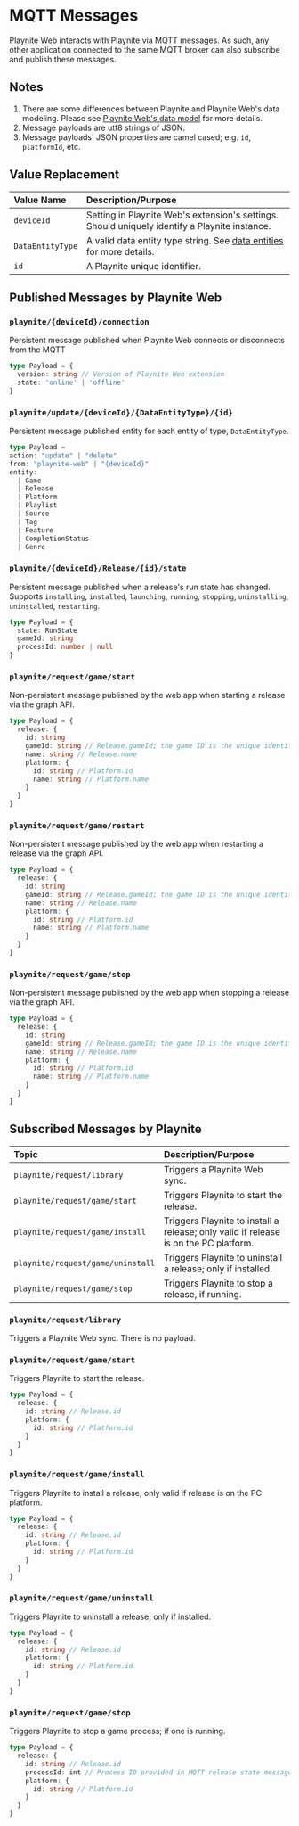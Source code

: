 # MQTT Messages

Playnite Web interacts with Playnite via MQTT messages. As such, any other application connected to the same MQTT broker can also subscribe and publish these messages.

## Notes

1. There are some differences between Playnite and Playnite Web's data modeling. Please see [Playnite Web's data model](./../../types.entities/README.md) for more details.
2. Message payloads are utf8 strings of JSON.
3. Message payloads' JSON properties are camel cased; e.g. `id`, `platformId`, etc.

## Value Replacement

| Value Name       | Description/Purpose                                                                           |
| :--------------- | :-------------------------------------------------------------------------------------------- |
| `deviceId`       | Setting in Playnite Web's extension's settings. Should uniquely identify a Playnite instance. |
| `DataEntityType` | A valid data entity type string. See [data entities](./data-entities.md) for more details.    |
| `id`             | A Playnite unique identifier.                                                                 |

## Published Messages by Playnite Web

### `playnite/{deviceId}/connection`

Persistent message published when Playnite Web connects or disconnects from the MQTT

```ts
type Payload = {
  version: string // Version of Playnite Web extension
  state: 'online' | 'offline'
}
```

### `playnite/update/{deviceId}/{DataEntityType}/{id}`

Persistent message published entity for each entity of type, `DataEntityType`.

```ts
type Payload =
action: "update" | "delete"
from: "playnite-web" | "{deviceId}"
entity:
  | Game
  | Release
  | Platform
  | Playlist
  | Source
  | Tag
  | Feature
  | CompletionStatus
  | Genre
```

### `playnite/{deviceId}/Release/{id}/state`

Persistent message published when a release's run state has changed. Supports `installing`, `installed`, `launching`, `running`, `stopping`, `uninstalling`, `uninstalled`, `restarting`.

```ts
type Payload = {
  state: RunState
  gameId: string
  processId: number | null
}
```

### `playnite/request/game/start`

Non-persistent message published by the web app when starting a release via the graph API.

```ts
type Payload = {
  release: {
    id: string
    gameId: string // Release.gameId; the game ID is the unique identifier assigned by the source in Playnite.
    name: string // Release.name
    platform: {
      id: string // Platform.id
      name: string // Platform.name
    }
  }
}
```

### `playnite/request/game/restart`

Non-persistent message published by the web app when restarting a release via the graph API.

```ts
type Payload = {
  release: {
    id: string
    gameId: string // Release.gameId; the game ID is the unique identifier assigned by the source in Playnite.
    name: string // Release.name
    platform: {
      id: string // Platform.id
      name: string // Platform.name
    }
  }
}
```

### `playnite/request/game/stop`

Non-persistent message published by the web app when stopping a release via the graph API.

```ts
type Payload = {
  release: {
    id: string
    gameId: string // Release.gameId; the game ID is the unique identifier assigned by the source in Playnite.
    name: string // Release.name
    platform: {
      id: string // Platform.id
      name: string // Platform.name
    }
  }
}
```

## Subscribed Messages by Playnite

| Topic                             | Description/Purpose                                                                  |
| :-------------------------------- | :----------------------------------------------------------------------------------- |
| `playnite/request/library`        | Triggers a Playnite Web sync.                                                        |
| `playnite/request/game/start`     | Triggers Playnite to start the release.                                              |
| `playnite/request/game/install`   | Triggers Playnite to install a release; only valid if release is on the PC platform. |
| `playnite/request/game/uninstall` | Triggers Playnite to uninstall a release; only if installed.                         |
| `playnite/request/game/stop`      | Triggers Playnite to stop a release, if running.                                     |

### `playnite/request/library`

Triggers a Playnite Web sync. There is no payload.

### `playnite/request/game/start`

Triggers Playnite to start the release.

```ts
type Payload = {
  release: {
    id: string // Release.id
    platform: {
      id: string // Platform.id
    }
  }
}
```

### `playnite/request/game/install`

Triggers Playnite to install a release; only valid if release is on the PC platform.

```ts
type Payload = {
  release: {
    id: string // Release.id
    platform: {
      id: string // Platform.id
    }
  }
}
```

### `playnite/request/game/uninstall`

Triggers Playnite to uninstall a release; only if installed.

```ts
type Payload = {
  release: {
    id: string // Release.id
    platform: {
      id: string // Platform.id
    }
  }
}
```

### `playnite/request/game/stop`

Triggers Playnite to stop a game process; if one is running.

```ts
type Payload = {
  release: {
    id: string // Release.id
    processId: int // Process ID provided in MQTT release state message.
    platform: {
      id: string // Platform.id
    }
  }
}
```
